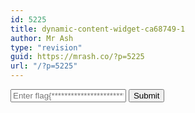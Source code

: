 ```yaml
---
id: 5225
title: dynamic-content-widget-ca68749-1
author: Mr Ash
type: "revision"
guid: https://mrash.co/?p=5225
url: "/?p=5225"
---
```


<form id="eael_protected_content_form_c2de485" method="post" name="eael_protected_content_form_c2de485"> <input name="protection_password_c2de485" placeholder="Enter flag{******************************}" type="password"></input>  
 <input name="eael_protected_content_nonce_c2de485" type="hidden" value="5486e97014"></input>  
 <input type="submit" value="Submit"></input>  
 </form>